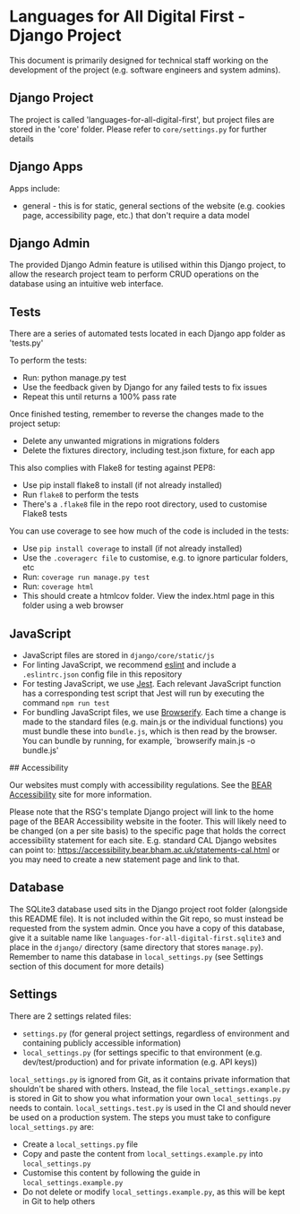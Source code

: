 # Languages for All Digital First - Django Project

This document is primarily designed for technical staff working on the development of the project (e.g. software engineers and system admins).


## Django Project

The project is called 'languages-for-all-digital-first', but project files are stored in the 'core' folder. Please refer to `core/settings.py` for further details


## Django Apps

Apps include:

+ general - this is for static, general sections of the website (e.g. cookies page, accessibility page, etc.) that don't require a data model


## Django Admin

The provided Django Admin feature is utilised within this Django project, to allow the research project team to perform CRUD operations on the database using an intuitive web interface.


## Tests

There are a series of automated tests located in each Django app folder as 'tests.py'

To perform the tests:

+ Run: python manage.py test
+ Use the feedback given by Django for any failed tests to fix issues
+ Repeat this until returns a 100% pass rate


Once finished testing, remember to reverse the changes made to the project setup:

+ Delete any unwanted migrations in migrations folders
+ Delete the fixtures directory, including test.json fixture, for each app


This also complies with Flake8 for testing against PEP8:

+ Use pip install flake8 to install (if not already installed)
+ Run `flake8` to perform the tests
+ There's a `.flake8` file in the repo root directory, used to customise Flake8 tests


You can use coverage to see how much of the code is included in the tests:

+ Use `pip install coverage` to install (if not already installed)
+ Use the `.coveragerc file` to customise, e.g. to ignore particular folders, etc
+ Run: `coverage run manage.py test`
+ Run: `coverage html`
+ This should create a htmlcov folder. View the index.html page in this folder using a web browser


## JavaScript

+ JavaScript files are stored in `django/core/static/js`
+ For linting JavaScript, we recommend [eslint](https://eslint.org/) and include a `.eslintrc.json` config file in this repository
+ For testing JavaScript, we use [Jest](https://jestjs.io/). Each relevant JavaScript function has a corresponding test script that Jest will run by executing the command `npm run test`
+ For bundling JavaScript files, we use [Browserify](https://browserify.org/). Each time a change is made to the standard files (e.g. main.js or the individual functions) you must bundle these into `bundle.js`, which is then read by the browser. You can bundle by running, for example, `browserify main.js -o bundle.js'


## Accessibility

Our websites must comply with accessibility regulations. See the [BEAR Accessibility](https://accessibility.bear.bham.ac.uk/) site for more information.

Please note that the RSG's template Django project will link to the home page of the BEAR Accessibility website in the footer. This will likely need to be changed (on a per site basis) to the specific page that holds the correct accessibility statement for each site. E.g. standard CAL Django websites can point to: <https://accessibility.bear.bham.ac.uk/statements-cal.html> or you may need to create a new statement page and link to that.


## Database

The SQLite3 database used sits in the Django project root folder (alongside this README file). It is not included within the Git repo, so must instead be requested from the system admin. Once you have a copy of this database, give it a suitable name like `languages-for-all-digital-first.sqlite3` and place in the `django/` directory (same directory that stores `manage.py`). Remember to name this database in `local_settings.py` (see Settings section of this document for more details)


## Settings

There are 2 settings related files:

+ `settings.py` (for general project settings, regardless of environment and containing publicly accessible information)
+ `local_settings.py` (for settings specific to that environment (e.g. dev/test/production) and for private information (e.g. API keys))

`local_settings.py` is ignored from Git, as it contains private information that shouldn't be shared with others. Instead, the file `local_settings.example.py` is stored in Git to show you what information your own `local_settings.py` needs to contain. `local_settings.test.py` is used in the CI and should never be used on a production system. The steps you must take to configure `local_settings.py` are:

+ Create a `local_settings.py` file
+ Copy and paste the content from `local_settings.example.py` into `local_settings.py`
+ Customise this content by following the guide in `local_settings.example.py`
+ Do not delete or modify `local_settings.example.py`, as this will be kept in Git to help others
